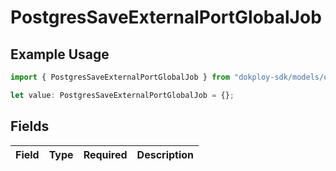 # PostgresSaveExternalPortGlobalJob

## Example Usage

```typescript
import { PostgresSaveExternalPortGlobalJob } from "dokploy-sdk/models/operations";

let value: PostgresSaveExternalPortGlobalJob = {};
```

## Fields

| Field       | Type        | Required    | Description |
| ----------- | ----------- | ----------- | ----------- |